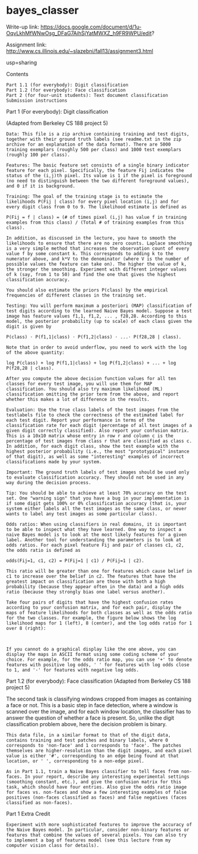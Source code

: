 ﻿bayes_classer
==============
Write-up link:
https://docs.google.com/document/d/1u-OqvLkhMfWNwOsg_DFaG7AihSjYatMWXZ_h9FR9WPU/edit?

Assignment link:
http://www.cs.illinois.edu/~slazebni/fall13/assignment3.html

usp=sharing

Contents

    Part 1.1 (for everybody): Digit classification
    Part 1.2 (for everybody): Face classification
    Part 2 (for four-unit students): Text document classification
    Submission instructions 

Part 1 (For everybody): Digit classification


(Adapted from Berkeley CS 188 project 5)

    Data: This file is a zip archive containing training and test digits, together with their ground truth labels (see readme.txt in the zip archive for an explanation of the data format). There are 5000 training exemplars (roughly 500 per class) and 1000 test exemplars (roughly 100 per class).

    Features: The basic feature set consists of a single binary indicator feature for each pixel. Specifically, the feature Fij indicates the status of the (i,j)th pixel. Its value is 1 if the pixel is foreground (no need to distinguish between the two different foreground values), and 0 if it is background.

    Training: The goal of the training stage is to estimate the likelihoods P(Fij | class) for every pixel location (i,j) and for every digit class from 0 to 9. The likelihood estimate is defined as

    P(Fij = f | class) = (# of times pixel (i,j) has value f in training examples from this class) / (Total # of training examples from this class).

    In addition, as discussed in the lecture, you have to smooth the likelihoods to ensure that there are no zero counts. Laplace smoothing is a very simple method that increases the observation count of every value f by some constant k. This corresponds to adding k to the numerator above, and k*V to the denominator (where V is the number of possible values the feature can take on). The higher the value of k, the stronger the smoothing. Experiment with different integer values of k (say, from 1 to 50) and find the one that gives the highest classification accuracy.

    You should also estimate the priors P(class) by the empirical frequencies of different classes in the training set.

    Testing: You will perform maximum a posteriori (MAP) classification of test digits according to the learned Naive Bayes model. Suppose a test image has feature values f1,1, f1,2, ... , f28,28. According to this model, the posterior probability (up to scale) of each class given the digit is given by

    P(class) ⋅ P(f1,1|class) ⋅ P(f1,2|class) ⋅ ...⋅ P(f28,28 | class).

    Note that in order to avoid underflow, you need to work with the log of the above quantity:

    log P(class) + log P(f1,1|class) + log P(f1,2|class) + ... + log P(f28,28 | class).

    After you compute the above decision function values for all ten classes for every test image, you will use them for MAP classification. You should also try maximum likelihood (ML) classification omitting the prior term from the above, and report whether this makes a lot of difference in the results.

    Evaluation: Use the true class labels of the test images from the testlabels file to check the correctness of the estimated label for each test digit. Report your performance in terms of the classification rate for each digit (percentage of all test images of a given digit correctly classified). Also report your confusion matrix. This is a 10x10 matrix whose entry in row r and column c is the percentage of test images from class r that are classified as class c. In addition, for each digit class, show the test example with the highest posterior probability (i.e., the most "prototypical" instance of that digit), as well as some "interesting" examples of incorrect classifications made by your system.

    Important: The ground truth labels of test images should be used only to evaluate classification accuracy. They should not be used in any way during the decision process.

    Tip: You should be able to achieve at least 70% accuracy on the test set. One "warning sign" that you have a bug in your implementation is if some digit gets 100% or 0% classification accuracy (that is, your system either labels all the test images as the same class, or never wants to label any test images as some particular class).

    Odds ratios: When using classifiers in real domains, it is important to be able to inspect what they have learned. One way to inspect a naive Bayes model is to look at the most likely features for a given label. Another tool for understanding the parameters is to look at odds ratios. For each pixel feature Fij and pair of classes c1, c2, the odds ratio is defined as

    odds(Fij=1, c1, c2) = P(Fij=1 | c1) / P(Fij=1 | c2).

    This ratio will be greater than one for features which cause belief in c1 to increase over the belief in c2. The features that have the greatest impact on classification are those with both a high probability (because they appear often in the data) and a high odds ratio (because they strongly bias one label versus another).

    Take four pairs of digits that have the highest confusion rates according to your confusion matrix, and for each pair, display the maps of feature likelihoods for both classes as well as the odds ratio for the two classes. For example, the figure below shows the log likelihood maps for 1 (left), 8 (center), and the log odds ratio for 1 over 8 (right):



    If you cannot do a graphical display like the one above, you can display the maps in ASCII format using some coding scheme of your choice. For example, for the odds ratio map, you can use '+' to denote features with positive log odds, ' ' for features with log odds close to 1, and '-' for features with negative log odds. 

Part 1.2 (for everybody): Face classification
(Adapted from Berkeley CS 188 project 5)

The second task is classifying windows cropped from images as containing a face or not. This is a basic step in face detection, where a window is scanned over the image, and for each window location, the classifier has to answer the question of whether a face is present. So, unlike the digit classification problem above, here the decision problem is binary.

    This data file, in a similar format to that of the digit data, contains training and test patches and binary labels, where 0 corresponds to 'non-face' and 1 corresponds to 'face'. The patches themselves are higher-resolution than the digit images, and each pixel value is either '#', corresponding to an edge being found at that location, or ' ', corresponding to a non-edge pixel.

    As in Part 1.1, train a Naive Bayes classifier to tell faces from non-faces. In your report, describe any interesting experimental settings (smoothing constant, etc.), and give the confusion matrix for this task, which should have four entries. Also give the odds ratio image for faces vs. non-faces and show a few interesting examples of false positives (non-faces classified as faces) and false negatives (faces classified as non-faces). 

Part 1 Extra Credit

    Experiment with more sophisticated features to improve the accuracy of the Naive Bayes model. In particular, consider non-binary features or features that combine the values of several pixels. You can also try to implement a bag of features model (see this lecture from my computer vision class for details). 
